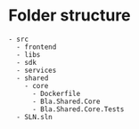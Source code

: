 # Folder structure

```
- src
  - frontend
  - libs
  - sdk
  - services
  - shared
    - core
      - Dockerfile
      - Bla.Shared.Core
      - Bla.Shared.Core.Tests
  - SLN.sln
```
